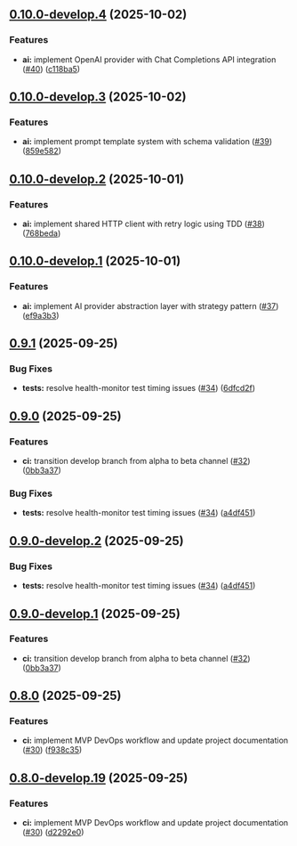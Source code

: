 ## [0.10.0-develop.4](https://github.com/philga7/test-automation-harness/compare/v0.10.0-develop.3...v0.10.0-develop.4) (2025-10-02)

### Features

* **ai:** implement OpenAI provider with Chat Completions API integration ([#40](https://github.com/philga7/test-automation-harness/issues/40)) ([c118ba5](https://github.com/philga7/test-automation-harness/commit/c118ba5083584beed7ab4bdebf82c8ab16ce4acf))

## [0.10.0-develop.3](https://github.com/philga7/test-automation-harness/compare/v0.10.0-develop.2...v0.10.0-develop.3) (2025-10-02)

### Features

* **ai:** implement prompt template system with schema validation ([#39](https://github.com/philga7/test-automation-harness/issues/39)) ([859e582](https://github.com/philga7/test-automation-harness/commit/859e582772f6397501b7d70352b689ec5fa46344))

## [0.10.0-develop.2](https://github.com/philga7/test-automation-harness/compare/v0.10.0-develop.1...v0.10.0-develop.2) (2025-10-01)

### Features

* **ai:** implement shared HTTP client with retry logic using TDD ([#38](https://github.com/philga7/test-automation-harness/issues/38)) ([768beda](https://github.com/philga7/test-automation-harness/commit/768beda0ea7cec909c412bf69856e664eca653f1))

## [0.10.0-develop.1](https://github.com/philga7/test-automation-harness/compare/v0.9.1...v0.10.0-develop.1) (2025-10-01)

### Features

* **ai:** implement AI provider abstraction layer with strategy pattern ([#37](https://github.com/philga7/test-automation-harness/issues/37)) ([ef9a3b3](https://github.com/philga7/test-automation-harness/commit/ef9a3b3df02911ab51fcbda1ce62f26e97d82aca))

## [0.9.1](https://github.com/philga7/test-automation-harness/compare/v0.9.0...v0.9.1) (2025-09-25)

### Bug Fixes

* **tests:** resolve health-monitor test timing issues ([#34](https://github.com/philga7/test-automation-harness/issues/34)) ([6dfcd2f](https://github.com/philga7/test-automation-harness/commit/6dfcd2f3907d4c6a443f577bf99c3c2a75fd665c))

## [0.9.0](https://github.com/philga7/test-automation-harness/compare/v0.8.0...v0.9.0) (2025-09-25)

### Features

* **ci:** transition develop branch from alpha to beta channel ([#32](https://github.com/philga7/test-automation-harness/issues/32)) ([0bb3a37](https://github.com/philga7/test-automation-harness/commit/0bb3a37df349063163b0a123ed7a104fded2f857))

### Bug Fixes

* **tests:** resolve health-monitor test timing issues ([#34](https://github.com/philga7/test-automation-harness/issues/34)) ([a4df451](https://github.com/philga7/test-automation-harness/commit/a4df45187470d2f84a368465c2d334388d89e211))

## [0.9.0-develop.2](https://github.com/philga7/test-automation-harness/compare/v0.9.0-develop.1...v0.9.0-develop.2) (2025-09-25)

### Bug Fixes

* **tests:** resolve health-monitor test timing issues ([#34](https://github.com/philga7/test-automation-harness/issues/34)) ([a4df451](https://github.com/philga7/test-automation-harness/commit/a4df45187470d2f84a368465c2d334388d89e211))

## [0.9.0-develop.1](https://github.com/philga7/test-automation-harness/compare/v0.8.0...v0.9.0-develop.1) (2025-09-25)

### Features

* **ci:** transition develop branch from alpha to beta channel ([#32](https://github.com/philga7/test-automation-harness/issues/32)) ([0bb3a37](https://github.com/philga7/test-automation-harness/commit/0bb3a37df349063163b0a123ed7a104fded2f857))

## [0.8.0](https://github.com/philga7/test-automation-harness/compare/v0.7.0...v0.8.0) (2025-09-25)

### Features

* **ci:** implement MVP DevOps workflow and update project documentation ([#30](https://github.com/philga7/test-automation-harness/issues/30)) ([f938c35](https://github.com/philga7/test-automation-harness/commit/f938c35949a73f656dda87f68f78de205749e7e7))

## [0.8.0-develop.19](https://github.com/philga7/test-automation-harness/compare/v0.8.0-develop.18...v0.8.0-develop.19) (2025-09-25)

### Features

* **ci:** implement MVP DevOps workflow and update project documentation ([#30](https://github.com/philga7/test-automation-harness/issues/30)) ([d2292e0](https://github.com/philga7/test-automation-harness/commit/d2292e065716d48cfc9dfef1506dfa469b521823))
